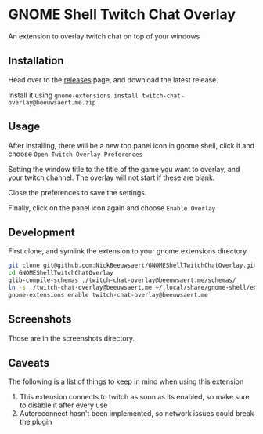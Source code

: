 # GNOME Shell Twitch Chat Overlay

An extension to overlay twitch chat on top of your windows

## Installation

Head over to the [releases](https://github.com/NickBeeuwsaert/GNOMEShellTwitchChatOverlay/releases) page, and download the latest release.

Install it using `gnome-extensions install twitch-chat-overlay@beeuwsaert.me.zip`

## Usage

After installing, there will be a new top panel icon in gnome shell, click it and choose `Open Twitch Overlay Preferences`

Setting the window title to the title of the game you want to overlay, and your twitch channel. The overlay will not start if these are blank.

Close the preferences to save the settings.

Finally, click on the panel icon again and choose `Enable Overlay`

## Development

First clone, and symlink the extension to your gnome extensions directory

```sh
git clone git@github.com:NickBeeuwsaert/GNOMEShellTwitchChatOverlay.git
cd GNOMEShellTwitchChatOverlay
glib-compile-schemas ./twitch-chat-overlay@beeuwsaert.me/schemas/
ln -s ./twitch-chat-overlay@beeuwsaert.me ~/.local/share/gnome-shell/extensions/twitch-chat-overlay@beeuwsaert.me
gnome-extensions enable twitch-chat-overlay@beeuwsaert.me
```

## Screenshots

Those are in the screenshots directory.

## Caveats

The following is a list of things to keep in mind when using this extension

1. This extension connects to twitch as soon as its enabled, so make sure to disable it after every use
2. Autoreconnect hasn't been implemented, so network issues could break the plugin
